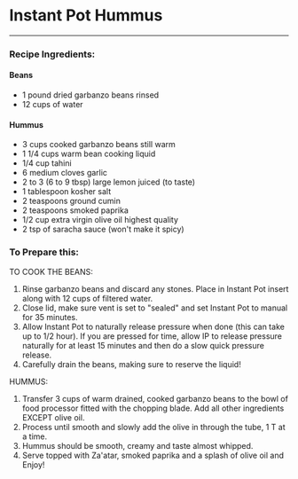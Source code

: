 # Instant Pot Hummus



---

### Recipe Ingredients:

#### Beans
- 1 pound dried garbanzo beans rinsed
- 12 cups of water

#### Hummus
- 3 cups cooked garbanzo beans still warm
- 1 1/4 cups warm bean cooking liquid
- 1/4 cup tahini
- 6 medium cloves garlic
- 2 to 3 (6 to 9 tbsp) large lemon juiced (to taste)
- 1 tablespoon kosher salt
- 2 teaspoons ground cumin
- 2 teaspoons smoked paprika
- 1/2 cup extra virgin olive oil highest quality
- 2 tsp of saracha sauce (won't make it spicy)


### To Prepare this:

TO COOK THE BEANS:
1. Rinse garbanzo beans and discard any stones. Place in Instant Pot insert along with 12 cups of filtered water.
2. Close lid, make sure vent is set to "sealed" and set Instant Pot to manual for 35 minutes.
3. Allow Instant Pot to naturally release pressure when done (this can take up to 1/2 hour). If you are pressed for time, allow IP to release pressure naturally for at least 15 minutes and then do a slow quick pressure release.
4. Carefully drain the beans, making sure to reserve the liquid!

HUMMUS:
1. Transfer 3 cups of warm drained, cooked garbanzo beans to the bowl of food processor fitted with the chopping blade. Add all other ingredients EXCEPT olive oil.
2. Process until smooth and slowly add the olive in through the tube, 1 T at a time.
3. Hummus should be smooth, creamy and taste almost whipped.
4. Serve topped with Za'atar, smoked paprika and a splash of olive oil and Enjoy!
